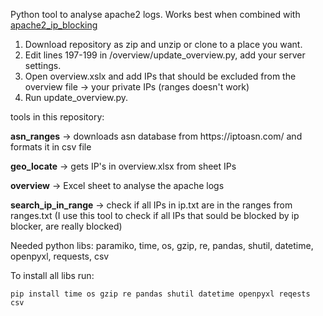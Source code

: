 Python tool to analyse apache2 logs. Works best when combined with <a href="https://github.com/PadiBo/apache2_ip_blocking">apache2_ip_blocking</a>

1. Download repository as zip and unzip or clone to a place you want.
2. Edit lines 197-199 in /overview/update_overview.py, add your server settings.
3. Open overview.xslx and add IPs that should be excluded from the overview file -> your private IPs (ranges doesn't work)
4. Run update_overview.py.

tools in this repository:<br>
<p><b>asn_ranges</b> -> downloads asn database from https://iptoasn.com/ and formats it in csv file</p>
<p><b>geo_locate</b> -> gets IP's in overview.xlsx from sheet IPs</p>
<p><b>overview</b> -> Excel sheet to analyse the apache logs</p>
<p><b>search_ip_in_range</b> -> check if all IPs in ip.txt are in the ranges from ranges.txt (I use this tool to check if all IPs that sould be blocked by ip blocker, are really blocked)</p>

Needed python libs:
paramiko, time, os, gzip, re, pandas, shutil, datetime, openpyxl, requests, csv

To install all libs run:
```
pip install time os gzip re pandas shutil datetime openpyxl reqests csv
```
